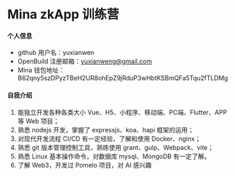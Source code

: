 # Mina zkApp 训练营


#### 个人信息

- github 用户名：yuxianwen
- OpenBuild 注册邮箱：yuxianweng@gmail.com
- Mina 钱包地址：B62qny5szDPyzTBeH2UR8ohEpZ9jRduP3wHbtKSBmQFa5Tqu2fTLDMg

#### 自我介绍

1. 能独立开发各种各类大小 Vue、H5、小程序、移动端、PC端、Flutter、APP等 Web  项目；
2. 熟悉 nodejs  开发，掌握了 expressjs、koa、hapi  框架的运用；
3. 对现代开发流程 CI/CD  有一定经验，了解和使用 Docker、nginx；
4. 熟悉 git  版本管理控制工具，熟练使用 grant、gulp、Webpack、vite；
5. 熟悉 Linux  基本操作命令，对数据库 mysql、MongoDB  有一定了解。
6. 了解 Web3，开发过 Pomelo  项目，对 AI  感兴趣